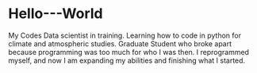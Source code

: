 # Hello---World
My Codes
Data scientist in training. Learning how to code in python for climate and atmospheric studies. Graduate Student who broke apart because programming was too much for who I was then. I reprogrammed myself, and now I am expanding my abilities and finishing what I started. 
